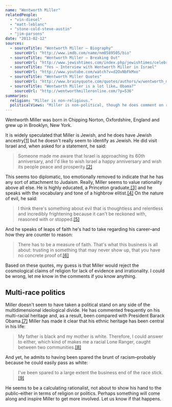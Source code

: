 ```yaml
---
name: "Wentworth Miller"
relatedPeople:
  - "vin-diesel"
  - "matt-leblanc"
  - "stone-cold-steve-austin"
  - "jim-parsons"
date: "2013-02-12"
sources:
  - sourceTitle: "Wentworth Miller – Biography"
    sourceUrl: "http://www.imdb.com/name/nm0589505/bio"
  - sourceTitle: "Wentworth Miller – Breaking Out"
    sourceUrl: "http://www.jewishtimes.com/index.php/jewishtimes/celebrities/jt/celebrities/wentworth_miller/"
  - sourceTitle: "Yes – Interview with Wentworth Miller in Israel"
    sourceUrl: "http://www.youtube.com/watch?v=d2OvNbFkMxo"
  - sourceTitle: "Wentworth Miller Quotes"
    sourceUrl: "http://www.brainyquote.com/quotes/authors/w/wentworth_miller.html"
  - sourceTitle: "Wentworth Miller is a lot like… Obama?"
    sourceUrl: "http://wentworthmilleronline.com/?p=536"
summaries:
  religion: "Miller is non-religious."
  politicalViews: "Miller is non-political, though he does comment on race in America."
---
```


Wentworth Miller was born in Chipping Norton, Oxfordshire, England and grew up in Brooklyn, New York.

It is widely speculated that Miller is Jewish, and he does have Jewish ancestry<a class="source-citation" href="#http%3A%2F%2Fwww.imdb.com%2Fname%2Fnm0589505%2Fbio" title="Wentworth Miller – Biography">[1]</a> but he doesn't really seem to identify as Jewish. He did visit Israel and, when asked for a statement, he said:

>Someone made me aware that Israel is approaching its 60th anniversary, and I'd like to wish Israel a happy anniversary and wish its people peace and prosperity.<a class="source-citation" href="#http%3A%2F%2Fwww.jewishtimes.com%2Findex.php%2Fjewishtimes%2Fcelebrities%2Fjt%2Fcelebrities%2Fwentworth_miller%2F" title="Wentworth Miller – Breaking Out">[2]</a>

This seems too diplomatic, too emotionally removed to indicate that he has any sort of attachment to Judaism. Really, Miller seems to value rationality above all else. He is highly educated, a Princeton graduate,<a class="source-citation" href="#http%3A%2F%2Fwww.imdb.com%2Fname%2Fnm0589505%2Fbio" title="Wentworth Miller – Biography">[3]</a> and he speaks with the vocabulary and tone of a highbrow elitist.<a class="source-citation" href="#http%3A%2F%2Fwww.youtube.com%2Fwatch%3Fv%3Dd2OvNbFkMxo" title="Yes – Interview with Wentworth Miller in Israel">[4]</a> On the nature of evil, he said:

>I think there's something about evil that is thoughtless and relentless and incredibly frightening because it can't be reckoned with, reasoned with or stopped.<a class="source-citation" href="#http%3A%2F%2Fwww.brainyquote.com%2Fquotes%2Fauthors%2Fw%2Fwentworth_miller.html" title="Wentworth Miller Quotes">[5]</a>

And he speaks of leaps of faith he's had to take regarding his career–and how they are counter to reason:

>There has to be a measure of faith. That's what this business is all about: trusting in something that may never show up, that you have no concrete proof of.<a class="source-citation" href="#http%3A%2F%2Fwww.brainyquote.com%2Fquotes%2Fauthors%2Fw%2Fwentworth_miller.html" title="Wentworth Miller Quotes">[6]</a>

Based on these quotes, my guess is that Miller would reject the cosmological claims of religion for lack of evidence and irrationality. I could be wrong, let me know in the comments if you know anything.


## Multi-race politics

Miller doesn't seem to have taken a political stand on any side of the multidimensional ideological divide. He has commented frequently on his multi-racial heritage and, as a result, been compared with President Barack Obama.<a class="source-citation" href="#http%3A%2F%2Fwentworthmilleronline.com%2F%3Fp%3D536" title="Wentworth Miller is a lot like… Obama?">[7]</a> Miller has made it clear that his ethnic heritage has been central in his life:

>My father is black and my mother is white. Therefore, I could answer to either, which kind of makes me a racial Lone Ranger, caught between two communities.<a class="source-citation" href="#http%3A%2F%2Fwww.brainyquote.com%2Fquotes%2Fauthors%2Fw%2Fwentworth_miller.html" title="Wentworth Miller Quotes">[8]</a>

And yet, he admits to having been spared the brunt of racism–probably because he could easily pass as white:

>I've been spared to a large extent the business end of the race stick.<a class="source-citation" href="#http%3A%2F%2Fwww.brainyquote.com%2Fquotes%2Fauthors%2Fw%2Fwentworth_miller.html" title="Wentworth Miller Quotes">[9]</a>

He seems to be a calculating rationalist, not about to show his hand to the public–either in terms of religion or politics. Perhaps something will come along and inspire Miller to get more involved. Let us know if that happens.